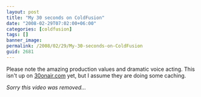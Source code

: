 ```yaml
---
layout: post
title: "My 30 seconds on ColdFusion"
date: "2008-02-29T07:02:00+06:00"
categories: [coldfusion]
tags: []
banner_image: 
permalink: /2008/02/29/My-30-seconds-on-ColdFusion
guid: 2681
---
```


Please note the amazing production values and dramatic voice acting. This isn't up on <a href="http://www.30onair.com">30onair.com</a> yet, but I assume they are doing some caching.

<i>Sorry this video was removed...</i>